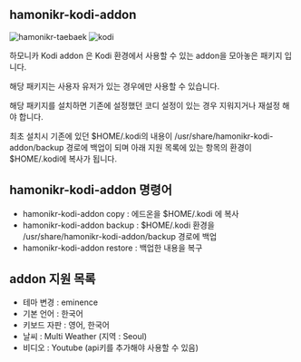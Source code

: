 ## hamonikr-kodi-addon
![hamonikr-taebaek](https://img.shields.io/badge/hamonikr-taebaek-red)
![kodi](https://img.shields.io/badge/kodi-19.5-red)

하모니카 Kodi addon 은 Kodi 환경에서 사용할 수 있는 addon을 모아놓은 패키지 입니다.

해당 패키지는 사용자 유저가 있는 경우에만 사용할 수 있습니다.

해당 패키지를 설치하면 기존에 설정했던 코디 설정이 있는 경우 지워지거나 재설정 해야 합니다.

최초 설치시 기존에 있던 $HOME/.kodi의 내용이 /usr/share/hamonikr-kodi-addon/backup 경로에 백업이 되며
아래 지원 목록에 있는 항목의 환경이 $HOME/.kodi에 복사가 됩니다.

## hamonikr-kodi-addon 명령어
- hamonikr-kodi-addon copy : 에드온을 $HOME/.kodi 에 복사
- hamonikr-kodi-addon backup : $HOME/.kodi 환경을 /usr/share/hamonikr-kodi-addon/backup 경로에 백업
- hamonikr-kodi-addon restore : 백업한 내용을 복구

## addon 지원 목록

- 테마 변경 : eminence
- 기본 언어 : 한국어
- 키보드 자판 : 영어, 한국어
- 날씨 : Multi Weather (지역 : Seoul)
- 비디오 : Youtube (api키를 추가해야 사용할 수 있음)